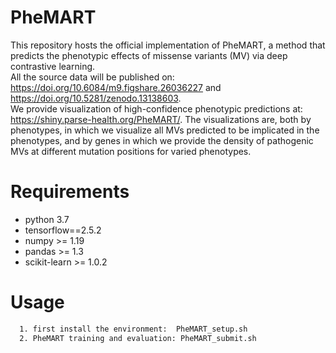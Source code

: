 # PheMART
This repository hosts the official implementation of PheMART, a method that predicts the phenotypic effects of missense variants (MV) via deep contrastive learning.        
All the source data will be published on: https://doi.org/10.6084/m9.figshare.26036227 and https://doi.org/10.5281/zenodo.13138603.   
We provide visualization of high-confidence phenotypic predictions at: https://shiny.parse-health.org/PheMART/. The visualizations are, both by phenotypes, in which we visualize all MVs predicted to be implicated in the phenotypes, and by genes in which we provide the density of pathogenic MVs at different mutation positions for varied phenotypes.    



# Requirements
* python 3.7
* tensorflow==2.5.2
* numpy >= 1.19
* pandas >= 1.3
* scikit-learn >= 1.0.2

# Usage
```sh
  1. first install the environment:  PheMART_setup.sh
  2. PheMART training and evaluation: PheMART_submit.sh
```
